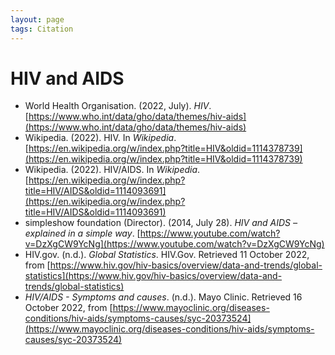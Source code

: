 ```yaml
---
layout: page
tags: Citation 
---
```


# HIV and AIDS

- World Health Organisation. (2022, July). _HIV_. [https://www.who.int/data/gho/data/themes/hiv-aids](https://www.who.int/data/gho/data/themes/hiv-aids)
- Wikipedia. (2022). HIV. In _Wikipedia_. [https://en.wikipedia.org/w/index.php?title=HIV&oldid=1114378739](https://en.wikipedia.org/w/index.php?title=HIV&oldid=1114378739)
- Wikipedia. (2022). HIV/AIDS. In _Wikipedia_. [https://en.wikipedia.org/w/index.php?title=HIV/AIDS&oldid=1114093691](https://en.wikipedia.org/w/index.php?title=HIV/AIDS&oldid=1114093691)
- simpleshow foundation (Director). (2014, July 28). _HIV and AIDS – explained in a simple way_. [https://www.youtube.com/watch?v=DzXgCW9YcNg](https://www.youtube.com/watch?v=DzXgCW9YcNg)
- HIV.gov. (n.d.). _Global Statistics_. HIV.Gov. Retrieved 11 October 2022, from [https://www.hiv.gov/hiv-basics/overview/data-and-trends/global-statistics](https://www.hiv.gov/hiv-basics/overview/data-and-trends/global-statistics)
- _HIV/AIDS - Symptoms and causes_. (n.d.). Mayo Clinic. Retrieved 16 October 2022, from [https://www.mayoclinic.org/diseases-conditions/hiv-aids/symptoms-causes/syc-20373524](https://www.mayoclinic.org/diseases-conditions/hiv-aids/symptoms-causes/syc-20373524)